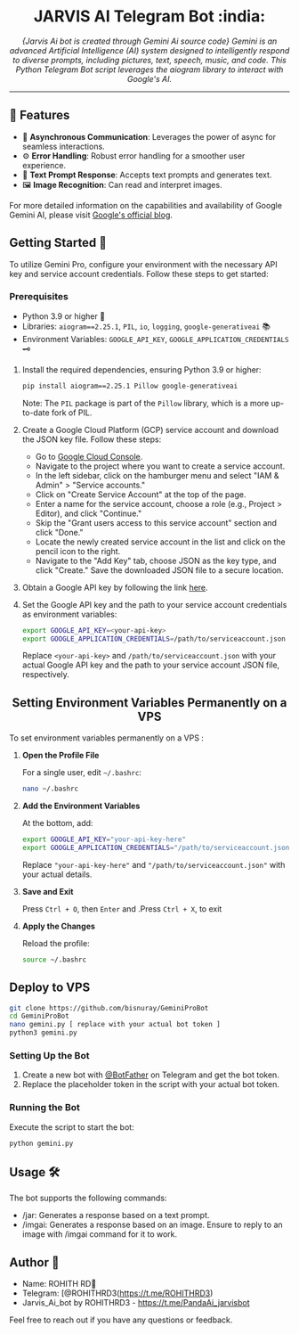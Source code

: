 <h1 align="center">JARVIS AI Telegram Bot :india: </h1>

<p align="center">
  <em> {Jarvis Ai bot is created through Gemini Ai source code}
    Gemini is an advanced Artificial Intelligence (AI) system designed to intelligently respond to diverse prompts, including pictures, text, speech, music, and code. This Python Telegram Bot script leverages the aiogram library to interact with Google's AI.</em>
</p>
<hr>

## 🌟 Features

- 🔄 **Asynchronous Communication**: Leverages the power of async for seamless interactions.
- ⚙️ **Error Handling**: Robust error handling for a smoother user experience.
- 🍪 **Text Prompt Response**: Accepts text prompts and generates text.
- 🖼️ **Image Recognition**: Can read and interpret images.

For more detailed information on the capabilities and availability of Google Gemini AI, please visit [Google's official blog](https://blog.google/technology/ai/google-gemini-ai/#availability).

## Getting Started 🚀

To utilize Gemini Pro, configure your environment with the necessary API key and service account credentials. Follow these steps to get started:

### Prerequisites

- Python 3.9 or higher 🐍
- Libraries: `aiogram==2.25.1`, `PIL`, `io`, `logging`, `google-generativeai` 📚
- Environment Variables: `GOOGLE_API_KEY`, `GOOGLE_APPLICATION_CREDENTIALS` 🗝️

1. Install the required dependencies, ensuring Python 3.9 or higher:

    ```bash
    pip install aiogram==2.25.1 Pillow google-generativeai
    ```

   Note: The `PIL` package is part of the `Pillow` library, which is a more up-to-date fork of PIL.

2. Create a Google Cloud Platform (GCP) service account and download the JSON key file. Follow these steps:

   - Go to [Google Cloud Console](https://console.cloud.google.com/).
   - Navigate to the project where you want to create a service account.
   - In the left sidebar, click on the hamburger menu and select "IAM & Admin" > "Service accounts."
   - Click on "Create Service Account" at the top of the page.
   - Enter a name for the service account, choose a role (e.g., Project > Editor), and click "Continue."
   - Skip the "Grant users access to this service account" section and click "Done."
   - Locate the newly created service account in the list and click on the pencil icon to the right.
   - Navigate to the "Add Key" tab, choose JSON as the key type, and click "Create." Save the downloaded JSON file to a secure location.

3. Obtain a Google API key by following the link [here](https://makersuite.google.com/app/apikey).

4. Set the Google API key and the path to your service account credentials as environment variables:

    ```bash
    export GOOGLE_API_KEY=<your-api-key>
    export GOOGLE_APPLICATION_CREDENTIALS=/path/to/serviceaccount.json
    ```

   Replace `<your-api-key>` and `/path/to/serviceaccount.json` with your actual Google API key and the path to your service account JSON file, respectively.

<h2 align="center">Setting Environment Variables Permanently on a VPS</h2>

To set environment variables permanently on a VPS :

1. **Open the Profile File**

   For a single user, edit `~/.bashrc`:

    ```bash
    nano ~/.bashrc
    ```

2. **Add the Environment Variables**

   At the bottom, add:

    ```bash
    export GOOGLE_API_KEY="your-api-key-here"
    export GOOGLE_APPLICATION_CREDENTIALS="/path/to/serviceaccount.json"
    ```

   Replace `"your-api-key-here"` and `"/path/to/serviceaccount.json"` with your actual details.

3. **Save and Exit**

   Press `Ctrl + O`, then `Enter` and .Press `Ctrl + X`, to exit 

4. **Apply the Changes**

   Reload the profile:

    ```bash
    source ~/.bashrc
    ```
## Deploy to VPS

```sh
git clone https://github.com/bisnuray/GeminiProBot
cd GeminiProBot
nano gemini.py [ replace with your actual bot token ]
python3 gemini.py
```
### Setting Up the Bot

1. Create a new bot with [@BotFather](https://t.me/botfather) on Telegram and get the bot token.
2. Replace the placeholder token in the script with your actual bot token.

### Running the Bot

Execute the script to start the bot:

```bash
python gemini.py
```
## Usage 🛠️
The bot supports the following commands:

- /jar: Generates a response based on a text prompt.
- /imgai: Generates a response based on an image.
Ensure to reply to an image with /imgai command for it to work.

## Author 📝

- Name: ROHITH RD👑
- Telegram: [@ROHITHRD3(https://t.me/ROHITHRD3)
- Jarvis_Ai_bot by ROHITHRD3 - https://t.me/PandaAi_jarvisbot

Feel free to reach out if you have any questions or feedback.
